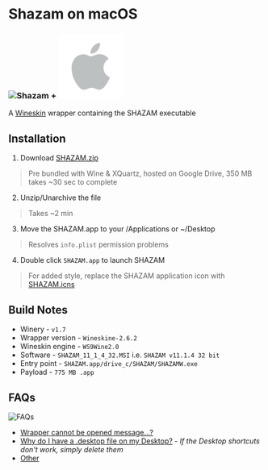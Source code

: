 # Shazam on macOS

### ![Shazam](https://github.com/Infinite-Actuary/ShazamOSX/blob/master/images/SHAZAM.ico) **+** ![Mac](https://github.com/Infinite-Actuary/ShazamOSX/blob/master/images/mac-logo.png)

A [Wineskin](http://wineskin.urgesoftware.com/) wrapper containing the SHAZAM executable

## Installation
1. Download [SHAZAM.zip](https://drive.google.com/uc?export=download&id=0B-AQnNb1hM3_MlVUVVc1YzAtWjQ)
> Pre bundled with Wine & XQuartz, hosted on Google Drive, 350 MB takes ~30 sec to complete

2. Unzip/Unarchive the file
> Takes ~2 min

3. Move the SHAZAM.app to your /Applications or ~/Desktop
> Resolves `info.plist` permission problems

4. Double click `SHAZAM.app` to launch SHAZAM
> For added style, replace the SHAZAM application icon with [SHAZAM.icns](https://github.com/Infinite-Actuary/ShazamOSX/blob/master/images/SHAZAM.icns?raw=true)

## Build Notes

* Winery - `v1.7`
* Wrapper version - `Wineskine-2.6.2`
* Wineskin engine - `WS9Wine2.0`
* Software - `SHAZAM_11_1_4_32.MSI` i.e. `SHAZAM v11.1.4 32 bit`
* Entry point - `SHAZAM.app/drive_c/SHAZAM/SHAZAMW.exe`
* Payload - `775 MB .app`

## FAQs

![FAQs](http://1.bp.blogspot.com/-89TOvn-IOyM/Ug6Mvrz9qBI/AAAAAAAABjI/2RJ1OZZXT9s/s640/Capture.GIF)

* [Wrapper cannot be opened message...?](http://wineskin.urgesoftware.com/tiki-index.php?page=GateKeeper)
* [Why do I have a .desktop file on my Desktop?](http://wineskin.urgesoftware.com/tiki-index.php?page=Why+do+I+have+a+.desktop+file+on+my+Desktop) - *If the Desktop shortcuts don't work, simply delete them*
* [Other](http://wineskin.urgesoftware.com/tiki-index.php?page=FAQ)
